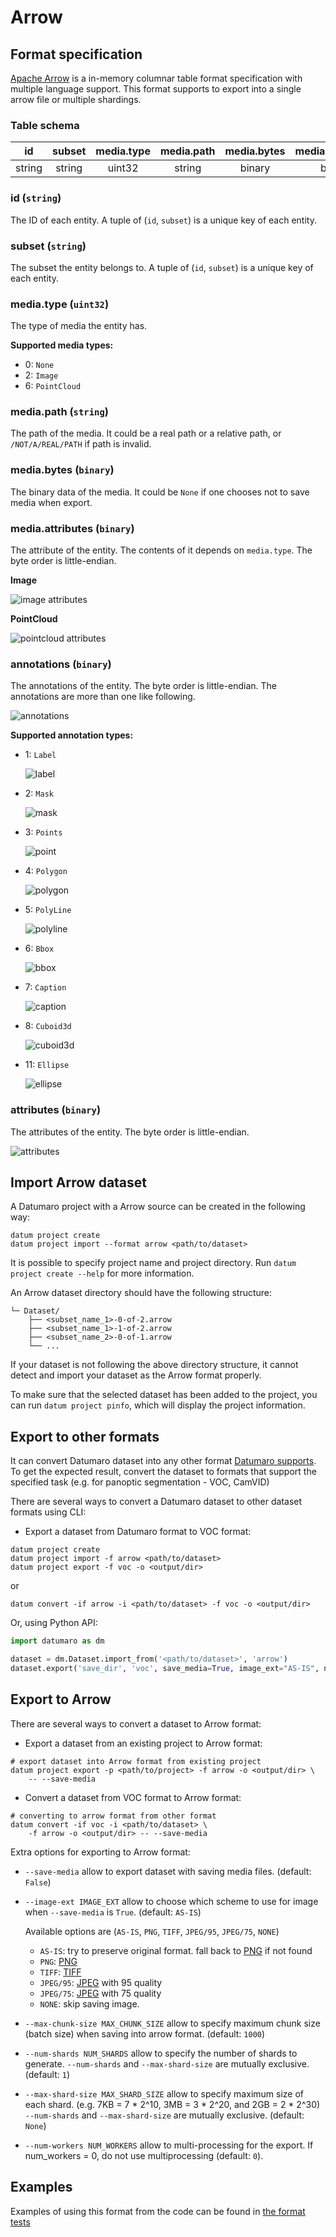 # Arrow

## Format specification

[Apache Arrow](https://arrow.apache.org/docs/format/Columnar.html) is a in-memory columnar table format specification with multiple language support.
This format supports to export into a single arrow file or multiple shardings.

### Table schema

|   id   | subset | media.type | media.path | media.bytes | media.attributes | annotations | attributes |
|:------:|:------:|:----------:|:----------:|:-----------:|:----------------:|:-----------:|:----------:|
| string | string |   uint32   |   string   |    binary   |      binary      |    binary   |   binary   |

### id (`string`)
The ID of each entity. A tuple of (`id`, `subset`) is a unique key of each entity.

### subset (`string`)
The subset the entity belongs to. A tuple of (`id`, `subset`) is a unique key of each entity.

### media.type (`uint32`)
The type of media the entity has.

**Supported media types:**

- 0: `None`
- 2: `Image`
- 6: `PointCloud`

### media.path (`string`)
The path of the media. It could be a real path or a relative path, or `/NOT/A/REAL/PATH` if path is invalid.

### media.bytes (`binary`)
The binary data of the media. It could be `None` if one chooses not to save media when export.

### media.attributes (`binary`)
The attribute of the entity. The contents of it depends on `media.type`.
The byte order is little-endian.

**Image**

![image attributes](./images/arrow/image_attributes.png)

**PointCloud**

![pointcloud attributes](./images/arrow/pointcloud_attributes.png)

### annotations (`binary`)
The annotations of the entity. The byte order is little-endian.
The annotations are more than one like following.

![annotations](./images/arrow/annotations.png)

**Supported annotation types:**

- 1: `Label`

  ![label](./images/arrow/label.png)
- 2: `Mask`

  ![mask](./images/arrow/mask.png)
- 3: `Points`

  ![point](./images/arrow/point.png)
- 4: `Polygon`

  ![polygon](./images/arrow/shape.png)
- 5: `PolyLine`

  ![polyline](./images/arrow/shape.png)
- 6: `Bbox`

  ![bbox](./images/arrow/shape.png)
- 7: `Caption`

  ![caption](./images/arrow/caption.png)
- 8: `Cuboid3d`

  ![cuboid3d](./images/arrow/cuboid3d.png)
- 11: `Ellipse`

  ![ellipse](./images/arrow/shape.png)

### attributes (`binary`)
The attributes of the entity. The byte order is little-endian.

![attributes](./images/arrow/attributes.png)

## Import Arrow dataset

A Datumaro project with a Arrow source can be created in the following way:

```console
datum project create
datum project import --format arrow <path/to/dataset>
```

It is possible to specify project name and project directory. Run
`datum project create --help` for more information.

An Arrow dataset directory should have the following structure:

<!--lint disable fenced-code-flag-->

```
└─ Dataset/
    ├── <subset_name_1>-0-of-2.arrow
    ├── <subset_name_1>-1-of-2.arrow
    ├── <subset_name_2>-0-of-1.arrow
    └── ...
```

If your dataset is not following the above directory structure,
it cannot detect and import your dataset as the Arrow format properly.

To make sure that the selected dataset has been added to the project, you can
run `datum project pinfo`, which will display the project information.

## Export to other formats

It can convert Datumaro dataset into any other format [Datumaro supports](/docs/data-formats/supported_formats/).
To get the expected result, convert the dataset to formats
that support the specified task (e.g. for panoptic segmentation - VOC, CamVID)

There are several ways to convert a Datumaro dataset to other dataset formats
using CLI:

- Export a dataset from Datumaro format to VOC format:

```console
datum project create
datum project import -f arrow <path/to/dataset>
datum project export -f voc -o <output/dir>
```

or

```console
datum convert -if arrow -i <path/to/dataset> -f voc -o <output/dir>
```

Or, using Python API:

```python
import datumaro as dm

dataset = dm.Dataset.import_from('<path/to/dataset>', 'arrow')
dataset.export('save_dir', 'voc', save_media=True, image_ext="AS-IS", num_workers=4)
```

## Export to Arrow

There are several ways to convert a dataset to Arrow format:

- Export a dataset from an existing project to Arrow format:
```console
# export dataset into Arrow format from existing project
datum project export -p <path/to/project> -f arrow -o <output/dir> \
    -- --save-media
```

- Convert a dataset from VOC format to Arrow format:
```console
# converting to arrow format from other format
datum convert -if voc -i <path/to/dataset> \
    -f arrow -o <output/dir> -- --save-media
```

Extra options for exporting to Arrow format:
- `--save-media` allow to export dataset with saving media files.
  (default: `False`)
- `--image-ext IMAGE_EXT` allow to choose which scheme to use for image when `--save-media` is `True`.
  (default: `AS-IS`)

  Available options are (`AS-IS`, `PNG`, `TIFF`, `JPEG/95`, `JPEG/75`, `NONE`)
  - `AS-IS`: try to preserve original format. fall back to [PNG](https://en.wikipedia.org/wiki/PNG) if not found
  - `PNG`: [PNG](https://en.wikipedia.org/wiki/PNG)
  - `TIFF`: [TIFF](https://en.wikipedia.org/wiki/TIFF)
  - `JPEG/95`: [JPEG](https://en.wikipedia.org/wiki/JPEG) with 95 quality
  - `JPEG/75`: [JPEG](https://en.wikipedia.org/wiki/JPEG) with 75 quality
  - `NONE`: skip saving image.
- `--max-chunk-size MAX_CHUNK_SIZE` allow to specify maximum chunk size (batch size) when saving into arrow format.
  (default: `1000`)
- `--num-shards NUM_SHARDS` allow to specify the number of shards to generate.
  `--num-shards` and `--max-shard-size` are  mutually exclusive.
  (default: `1`)
- `--max-shard-size MAX_SHARD_SIZE` allow to specify maximum size of each shard. (e.g. 7KB = 7 \* 2^10, 3MB = 3 \* 2^20, and 2GB = 2 \* 2^30)
  `--num-shards` and `--max-shard-size` are  mutually exclusive.
  (default: `None`)
- `--num-workers NUM_WORKERS` allow to multi-processing for the export. If num_workers = 0, do not use multiprocessing (default: `0`).

## Examples

Examples of using this format from the code can be found in
[the format tests](https://github.com/openvinotoolkit/datumaro/blob/develop/tests/unit/data_formats/arrow/test_arrow_format.py)
